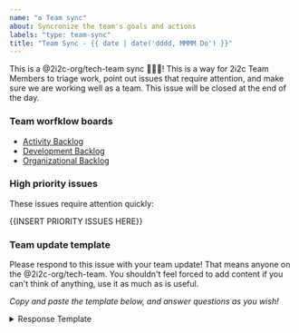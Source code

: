 ```yaml
---
name: "♻ Team sync"
about: Syncronize the team's goals and actions
labels: "type: team-sync"
title: "Team Sync - {{ date | date('dddd, MMMM Do') }}"
---
```


This is a @2i2c-org/tech-team sync 🎉🎉🎉! This is a way for 2i2c Team Members to triage work, point out issues that require attention, and make sure we are working well as a team. This issue will be closed at the end of the day.

### Team worfklow boards

- [Activity Backlog](https://github.com/orgs/2i2c-org/projects/5?fullscreen=true)
- [Development Backlog](https://github.com/orgs/2i2c-org/projects/7?fullscreen=true)
- [Organizational Backlog](https://github.com/orgs/2i2c-org/projects/8?fullscreen=true)

### High priority issues

These issues require attention quickly:

{{INSERT PRIORITY ISSUES HERE}}

### Team update template

Please respond to this issue with your team update! That means anyone on the @2i2c-org/tech-team. You shouldn't feel forced to add content if you can't think of anything, use it as much as is useful.

_Copy and paste the template below, and answer questions as you wish!_

<details>
<summary>Response Template</summary>

```
**Thanks I'd like to give 🙌**
- So-and-so helped me out a lot with XXX...
- Thanks for Jo's work on the XXX repo...

**Updates from last week ✔**
- I worked towards deliverable: <link-to-deliverable>
- I had a meeting with ABC

**What I'm up to next ⬜**
- I'd like to focus on deliverable <link-to-deliverable>
- I'm answering user questions this week

**My availability for next week**
- I'll be off on XXX day...
- I've got several meetings this week...

**Links to items for discussion 💬**
- Can @XXX give a comment on issue #NN ?
- I opened #NN for discussion, please chime in
```

</details>

